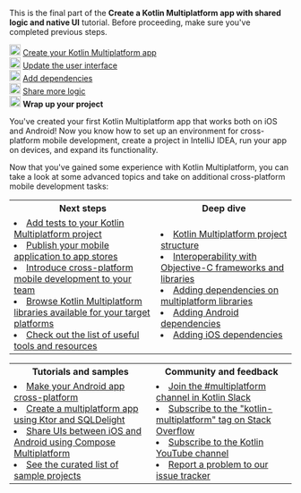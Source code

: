 [//]: # (title: Wrap up your project)

<tldr>
    <p>This is the final part of the <strong>Create a Kotlin Multiplatform app with shared logic and native UI</strong> tutorial. Before proceeding, make sure you've completed previous steps.</p>
    <p><img src="icon-1-done.svg" width="20" alt="First step"/> <a href="multiplatform-create-first-app.md">Create your Kotlin Multiplatform app</a><br/>
       <img src="icon-2-done.svg" width="20" alt="Second step"/> <a href="multiplatform-update-ui.md">Update the user interface</a><br/>
       <img src="icon-3-done.svg" width="20" alt="Third step"/> <a href="multiplatform-dependencies.md">Add dependencies</a><br/>
       <img src="icon-4-done.svg" width="20" alt="Fourth step"/> <a href="multiplatform-upgrade-app.md">Share more logic</a><br/>
       <img src="icon-5.svg" width="20" alt="Fifth step"/> <strong>Wrap up your project</strong><br/>
    </p>
</tldr>

You've created your first Kotlin Multiplatform app that works both on iOS and Android! Now you know how
to set up an environment for cross-platform mobile development, create a project in IntelliJ IDEA, run your app on devices,
and expand its functionality.

Now that you've gained some experience with Kotlin Multiplatform, you can take a look at some advanced topics and take on
additional cross-platform mobile development tasks:

<table>
   <tr>
      <th>Next steps</th>
      <th>Deep dive</th>
   </tr>
   <tr>
   <td>
     <list>
        <li><a href="multiplatform-run-tests.md">Add tests to your Kotlin Multiplatform project</a></li>
        <li><a href="multiplatform-publish-apps.md">Publish your mobile application to app stores</a></li>
        <li><a href="https://kotlinlang.org/docs/multiplatform-introduce-your-team.html">Introduce cross-platform mobile development to your team</a></li>
        <li><a href="https://klibs.io/">Browse Kotlin Multiplatform libraries available for your target platforms</a></li>
        <li><a href="https://github.com/terrakok/kmm-awesome">Check out the list of useful tools and resources</a></li>
     </list>
   </td>
    <td>
     <list>
        <li><a href="https://kotlinlang.org/docs/multiplatform-discover-project.html">Kotlin Multiplatform project structure</a></li>
        <li><a href="https://kotlinlang.org/docs/native-objc-interop.html">Interoperability with Objective-C frameworks and libraries</a></li>
        <li><a href="https://kotlinlang.org/docs/multiplatform-add-dependencies.html">Adding dependencies on multiplatform libraries</a></li>        
        <li><a href="https://kotlinlang.org/docs/multiplatform-android-dependencies.html">Adding Android dependencies</a></li>
        <li><a href="https://kotlinlang.org/docs/multiplatform-ios-dependencies.html">Adding iOS dependencies</a></li>
     </list>
   </td>
   </tr>
</table>

<table>
   <tr>
      <th>Tutorials and samples</th>
      <th>Community and feedback</th>
   </tr>
   <tr>
   <td>
     <list>
        <li><a href="multiplatform-integrate-in-existing-app.md">Make your Android app cross-platform</a></li>
        <li><a href="multiplatform-ktor-sqldelight.md">Create a multiplatform app using Ktor and SQLDelight</a></li>
        <li><a href="compose-multiplatform-create-first-app.md">Share UIs between iOS and Android using Compose Multiplatform</a></li>
        <li><a href="multiplatform-samples.md">See the curated list of sample projects</a></li>
     </list>
   </td>
    <td>
     <list>
        <li><a href="https://kotlinlang.slack.com/archives/C3PQML5NU">Join the #multiplatform channel in Kotlin Slack</a></li>
        <li><a href="https://stackoverflow.com/questions/tagged/kotlin-multiplatform">Subscribe to the "kotlin-multiplatform" tag on Stack Overflow</a></li>        
        <li><a href="https://www.youtube.com/playlist?list=PLlFc5cFwUnmy_oVc9YQzjasSNoAk4hk_C">Subscribe to the Kotlin YouTube channel</a></li>
        <li><a href="https://youtrack.jetbrains.com/newIssue?project=KT">Report a problem to our issue tracker</a></li>
     </list>
   </td>
   </tr>
</table>
